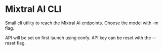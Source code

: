 # Mixtral AI CLI

Small cli utility to reach the Mixtral AI endpoints.
Choose the model with -m flag.

API will be set on first launch using confy.
API key can be reset with the --reset flag.
